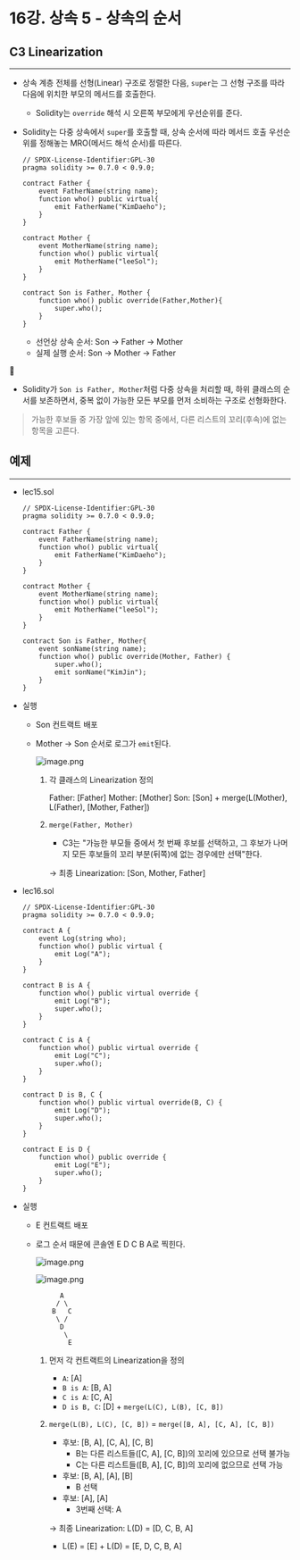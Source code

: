 # 16강. 상속 5 - 상속의 순서

## C3 Linearization

---

- 상속 계층 전체를 선형(Linear) 구조로 정렬한 다음, `super`는 그 선형 구조를 따라 다음에 위치한 부모의 메서드를 호출한다.
    - Solidity는 `override` 해석 시 오른쪽 부모에게 우선순위를 준다.
- Solidity는 다중 상속에서 `super`를 호출할 때, 상속 순서에 따라 메서드 호출 우선순위를 정해놓는 MRO(메서드 해석 순서)를 따른다.
    
    ```solidity
    // SPDX-License-Identifier:GPL-30
    pragma solidity >= 0.7.0 < 0.9.0;
    
    contract Father {
        event FatherName(string name);
        function who() public virtual{
            emit FatherName("KimDaeho");
        }
    }
    
    contract Mother {
        event MotherName(string name);
        function who() public virtual{
            emit MotherName("leeSol");
        }
    }
    
    contract Son is Father, Mother {
        function who() public override(Father,Mother){
            super.who();
        }
    }
    ```
    
    - 선언상 상속 순서: Son → Father → Mother
    - 실제 실행 순서: Son → Mother → Father

🤔

- Solidity가 `Son is Father, Mother`처럼 다중 상속을 처리할 때, 하위 클래스의 순서를 보존하면서, 중복 없이 가능한 모든 부모를 먼저 소비하는 구조로 선형화한다.

> 가능한 후보들 중 가장 앞에 있는 항목 중에서, 다른 리스트의 꼬리(후속)에 없는 항목을 고른다.
> 

## 예제

---

- lec15.sol
    
    ```solidity
    // SPDX-License-Identifier:GPL-30
    pragma solidity >= 0.7.0 < 0.9.0;
    
    contract Father {
        event FatherName(string name);
        function who() public virtual{
            emit FatherName("KimDaeho");
        }
    }
    
    contract Mother {
        event MotherName(string name);
        function who() public virtual{
            emit MotherName("leeSol");
        }
    }
    
    contract Son is Father, Mother{
        event sonName(string name);
        function who() public override(Mother, Father) {
            super.who();
            emit sonName("KimJin");
        }
    }
    ```
    
- 실행
    - Son 컨트랙트 배포
    - Mother → Son 순서로 로그가 `emit`된다.
        
        ![image.png](./image/16/image.png)
        
        1. 각 클래스의 Linearization 정의
            
            Father: [Father]
            Mother: [Mother]
            Son: [Son] + merge(L(Mother), L(Father), [Mother, Father])
            
        2. `merge(Father, Mother)`
            - C3는 "가능한 부모들 중에서 첫 번째 후보를 선택하고, 그 후보가 나머지 모든 후보들의 꼬리 부분(뒤쪽)에 없는 경우에만 선택"한다.
            
            → 최종 Linearization: [Son, Mother, Father]
            

- lec16.sol
    
    ```solidity
    // SPDX-License-Identifier:GPL-30
    pragma solidity >= 0.7.0 < 0.9.0;
    
    contract A {
        event Log(string who);
        function who() public virtual {
            emit Log("A");
        }
    }
    
    contract B is A {
        function who() public virtual override {
            emit Log("B");
            super.who();
        }
    }
    
    contract C is A {
        function who() public virtual override {
            emit Log("C");
            super.who();
        }
    }
    
    contract D is B, C {
        function who() public virtual override(B, C) {
            emit Log("D");
            super.who();
        }
    }
    
    contract E is D {
        function who() public override {
            emit Log("E");
            super.who();
        }
    }
    ```
    
- 실행
    - E 컨트랙트 배포
    - 로그 순서 때문에 콘솔엔 E D C B A로 찍힌다.
        
        ![image.png](./image/16/image%201.png)
        
        ![image.png](./image/16/image%202.png)
        
        ```solidity
              A
             / \
            B   C
             \ /
              D
               \
                E
        ```
        
        1. 먼저 각 컨트랙트의 Linearization을 정의
            - `A`: [A]
            - `B is A`: [B, A]
            - `C is A`: [C, A]
            - `D is B, C`: [D] + `merge(L(C), L(B), [C, B])`
        2. `merge(L(B), L(C), [C, B])` = `merge([B, A], [C, A], [C, B])`
            - 후보: [B, A], [C, A], [C, B]
                - B는 다른 리스트들([C, A], [C, B])의 꼬리에 있으므로 선택 불가능
                - C는 다른 리스트들([B, A], [C, B])의 꼬리에 없으므로 선택 가능
            - 후보: [B, A], [A], [B]
                - B 선택
            - 후보: [A], [A]
                - 3번째 선택: A
            
            → 최종 Linearization: L(D) = [D, C, B, A]
            
            - L(E) = [E] + L(D) = [E, D, C, B, A]
